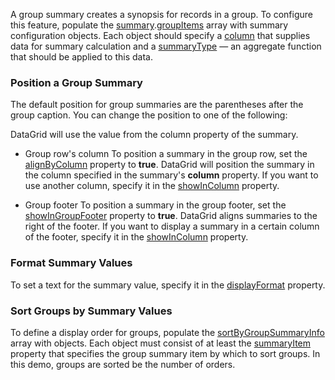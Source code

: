 A group summary creates a synopsis for records in a group. To configure this feature, populate the [summary](/Documentation/ApiReference/UI_Components/dxDataGrid/Configuration/summary/).[groupItems](/Documentation/ApiReference/UI_Components/dxDataGrid/Configuration/summary/groupItems/) array with summary configuration objects. Each object should specify a [column](/Documentation/ApiReference/UI_Components/dxDataGrid/Configuration/summary/totalItems/#column) that supplies data for summary calculation and a [summaryType](/Documentation/ApiReference/UI_Components/dxDataGrid/Configuration/summary/totalItems/#summaryType) &mdash; an aggregate function that should be applied to this data.

### Position a Group Summary

The default position for group summaries are the parentheses after the group caption. You can change the position to one of the following:

DataGrid will use the value from the column property of the summary. 

* Group row's column
To position a summary in the group row, set the [alignByColumn](/Documentation/ApiReference/UI_Components/dxDataGrid/Configuration/summary/groupItems/#alignByColumn) property to **true**. DataGrid will position the summary in the column specified in the summary's **column** property. If you want to use another column, specify it in the [showInColumn](/Documentation/ApiReference/UI_Components/dxDataGrid/Configuration/summary/groupItems/#showInColumn) property.

* Group footer
To position a summary in the group footer, set the [showInGroupFooter](/Documentation/ApiReference/UI_Components/dxDataGrid/Configuration/summary/groupItems/#showInGroupFooter) property to **true**. DataGrid aligns summaries to the right of the footer. If you want to display a summary in a certain column of the footer, specify it in the [showInColumn](/Documentation/ApiReference/UI_Components/dxDataGrid/Configuration/summary/groupItems/#showInColumn) property.

### Format Summary Values
To set a text for the summary value, specify it in the [displayFormat](/Documentation/ApiReference/UI_Components/dxDataGrid/Configuration/summary/groupItems/#displayFormat) property.

### Sort Groups by Summary Values
To define a display order for groups, populate the [sortByGroupSummaryInfo](/Documentation/ApiReference/UI_Components/dxDataGrid/Configuration/sortByGroupSummaryInfo/) array with objects. Each object must consist of at least the [summaryItem](/Documentation/ApiReference/UI_Components/dxDataGrid/Configuration/sortByGroupSummaryInfo/#summaryItem) property that specifies the group summary item by which to sort groups. In this demo, groups are sorted be the number of orders.
